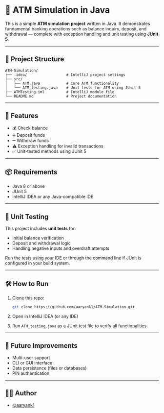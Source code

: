 
# 🏧 ATM Simulation in Java

This is a simple **ATM simulation project** written in Java. It demonstrates fundamental banking operations such as balance inquiry, deposit, and withdrawal — complete with exception handling and unit testing using **JUnit 5**.

---

## 📂 Project Structure

```
ATM-Simulation/
├── .idea/                  # IntelliJ project settings
├── src/
│   ├── ATM.java            # Core ATM functionality
│   └── ATM_testing.java    # Unit tests for ATM using JUnit 5
├── ATMTesting.iml          # IntelliJ module file
└── README.md               # Project documentation
```

---

## 🚀 Features

- 💰 Check balance
- ➕ Deposit funds
- ➖ Withdraw funds
- ⚠️ Exception handling for invalid transactions
- ✅ Unit-tested methods using JUnit 5

---

## 📦 Requirements

- Java 8 or above
- JUnit 5
- IntelliJ IDEA or any Java-compatible IDE

---

## 🧪 Unit Testing

This project includes **unit tests** for:
- Initial balance verification
- Deposit and withdrawal logic
- Handling negative inputs and overdraft attempts

Run the tests using your IDE or through the command line if JUnit is configured in your build system.

---

## 🛠️ How to Run

1. Clone this repo:
   ```bash
   git clone https://github.com/aaryank1/ATM-Simulation.git
   ```

2. Open in IntelliJ IDEA (or any IDE)
3. Run `ATM_testing.java` as a JUnit test file to verify all functionalities.

---

## 🤔 Future Improvements

- Multi-user support
- CLI or GUI interface
- Data persistence (files or databases)
- PIN authentication

---

## 👨‍💻 Author

- [@aaryank1](https://github.com/aaryank1)

